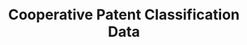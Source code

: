 ---
bigquery: https://console.cloud.google.com/bigquery?p=patents-public-data&d=cpc&page=dataset
citation: '“Cooperative Patent Classification” by the EPO and USPTO, for public use. '
contributors: EPO, USPTO
cost: None
description: Cooperative Patent Classification Data contains the scheme and definitions
  of the Cooperative Patent Classification system for classifying patent documents.
  The CPC is the result of a partnership between the EPO and the USPTO in their joint
  effort to develop a common, internationally compatible classification system for
  technical documents, in particular patent publications, which will be used by both
  offices in the patent granting process
documentation: https://www.cooperativepatentclassification.org/cpcSchemeAndDefinitions
last_edit: 04/11/2022, 19:49:52
location: https://www.cooperativepatentclassification.org/index
maintained_by: USPTO, EPO
schema_fields:
- ipc_concordant
- level
- sizeCache
- limitingReferences
- date_revised
- title_part
- breakdownCode
- child_groups
- limiting_references
- titleFull
- ipcConcordant
- applicationReferences
- children
- residual_references
- definition
- additional_only
- glossary
- synonyms
- application_references
- symbol
- childGroups
- informativeReferences
- parents
- notAllocatable
- status
- dateRevised
- not_allocatable
- residualReferences
- breakdown_code
- titlePart
- title_full
- informative_references
shortname: cooperative_patent_classification
tags:
- patents
- science
title: Cooperative Patent Classification Data
uuid: 984374a7-16e9-4b35-9445-458daceb01bf
---